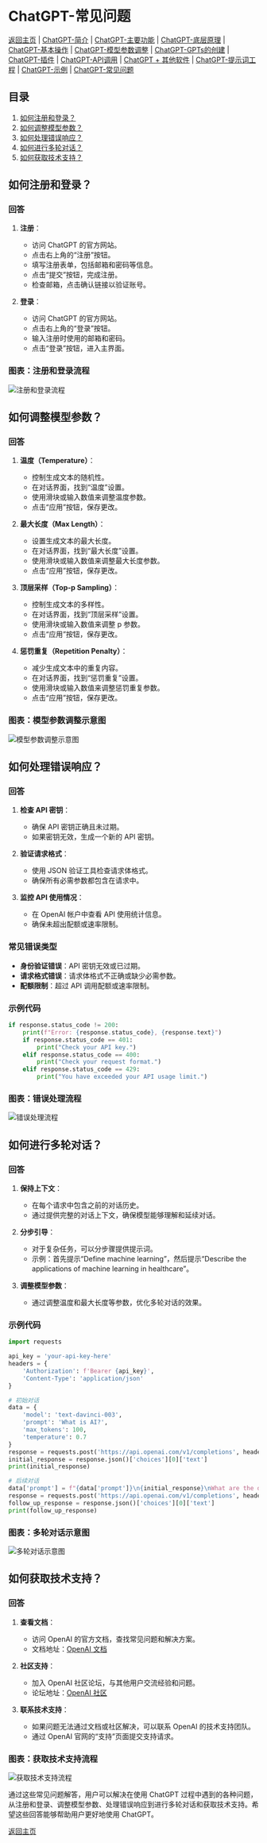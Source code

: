 # ChatGPT-常见问题

[返回主页](../README.md) | [ChatGPT-简介](ChatGPT-Introduction.md) | [ChatGPT-主要功能](ChatGPT-Key%20Features.md) | [ChatGPT-底层原理](ChatGPT-Underlying%20Principles.md) | [ChatGPT-基本操作](ChatGPT-Basic%20Operations.md) | [ChatGPT-模型参数调整](ChatGPT-Model%20Parameter%20Adjustment.md) | [ChatGPT-GPTs的创建](ChatGPT-Creating%20GPTs.md) | [ChatGPT-插件](ChatGPT-Plugins.md) | [ChatGPT-API调用](ChatGPT-API%20Calls.md) | [ChatGPT + 其他软件](ChatGPT-Plus%20Other%20Software.md) | [ChatGPT-提示词工程](ChatGPT-Prompt%20Engineering.md) | [ChatGPT-示例](ChatGPT-Examples.md) | [ChatGPT-常见问题](ChatGPT-FAQ.md)

## 目录
1. [如何注册和登录？](#如何注册和登录)
2. [如何调整模型参数？](#如何调整模型参数)
3. [如何处理错误响应？](#如何处理错误响应)
4. [如何进行多轮对话？](#如何进行多轮对话)
5. [如何获取技术支持？](#如何获取技术支持)

## 如何注册和登录？

### 回答
1. **注册**：
   - 访问 ChatGPT 的官方网站。
   - 点击右上角的“注册”按钮。
   - 填写注册表单，包括邮箱和密码等信息。
   - 点击“提交”按钮，完成注册。
   - 检查邮箱，点击确认链接以验证账号。

2. **登录**：
   - 访问 ChatGPT 的官方网站。
   - 点击右上角的“登录”按钮。
   - 输入注册时使用的邮箱和密码。
   - 点击“登录”按钮，进入主界面。

### 图表：注册和登录流程
![注册和登录流程](https://example.com/registration-login-chart.png)

## 如何调整模型参数？

### 回答
1. **温度（Temperature）**：
   - 控制生成文本的随机性。
   - 在对话界面，找到“温度”设置。
   - 使用滑块或输入数值来调整温度参数。
   - 点击“应用”按钮，保存更改。

2. **最大长度（Max Length）**：
   - 设置生成文本的最大长度。
   - 在对话界面，找到“最大长度”设置。
   - 使用滑块或输入数值来调整最大长度参数。
   - 点击“应用”按钮，保存更改。

3. **顶层采样（Top-p Sampling）**：
   - 控制生成文本的多样性。
   - 在对话界面，找到“顶层采样”设置。
   - 使用滑块或输入数值来调整 p 参数。
   - 点击“应用”按钮，保存更改。

4. **惩罚重复（Repetition Penalty）**：
   - 减少生成文本中的重复内容。
   - 在对话界面，找到“惩罚重复”设置。
   - 使用滑块或输入数值来调整惩罚重复参数。
   - 点击“应用”按钮，保存更改。

### 图表：模型参数调整示意图
![模型参数调整示意图](https://example.com/parameter-adjustment-chart.png)

## 如何处理错误响应？

### 回答
1. **检查 API 密钥**：
   - 确保 API 密钥正确且未过期。
   - 如果密钥无效，生成一个新的 API 密钥。

2. **验证请求格式**：
   - 使用 JSON 验证工具检查请求体格式。
   - 确保所有必需参数都包含在请求中。

3. **监控 API 使用情况**：
   - 在 OpenAI 帐户中查看 API 使用统计信息。
   - 确保未超出配额或速率限制。

### 常见错误类型
- **身份验证错误**：API 密钥无效或已过期。
- **请求格式错误**：请求体格式不正确或缺少必需参数。
- **配额限制**：超过 API 调用配额或速率限制。

### 示例代码
```python
if response.status_code != 200:
    print(f"Error: {response.status_code}, {response.text}")
    if response.status_code == 401:
        print("Check your API key.")
    elif response.status_code == 400:
        print("Check your request format.")
    elif response.status_code == 429:
        print("You have exceeded your API usage limit.")
```

### 图表：错误处理流程
![错误处理流程](https://example.com/error-handling-chart.png)

## 如何进行多轮对话？

### 回答
1. **保持上下文**：
   - 在每个请求中包含之前的对话历史。
   - 通过提供完整的对话上下文，确保模型能够理解和延续对话。

2. **分步引导**：
   - 对于复杂任务，可以分步骤提供提示词。
   - 示例：首先提示“Define machine learning”，然后提示“Describe the applications of machine learning in healthcare”。

3. **调整模型参数**：
   - 通过调整温度和最大长度等参数，优化多轮对话的效果。

### 示例代码
```python
import requests

api_key = 'your-api-key-here'
headers = {
    'Authorization': f'Bearer {api_key}',
    'Content-Type': 'application/json'
}

# 初始对话
data = {
    'model': 'text-davinci-003',
    'prompt': 'What is AI?',
    'max_tokens': 100,
    'temperature': 0.7
}
response = requests.post('https://api.openai.com/v1/completions', headers=headers, json=data)
initial_response = response.json()['choices'][0]['text']
print(initial_response)

# 后续对话
data['prompt'] = f"{data['prompt']}\n{initial_response}\nWhat are the different types of AI?"
response = requests.post('https://api.openai.com/v1/completions', headers=headers, json=data)
follow_up_response = response.json()['choices'][0]['text']
print(follow_up_response)
```

### 图表：多轮对话示意图
![多轮对话示意图](https://example.com/multi-turn-dialogue-chart.png)

## 如何获取技术支持？

### 回答
1. **查看文档**：
   - 访问 OpenAI 的官方文档，查找常见问题和解决方案。
   - 文档地址：[OpenAI 文档](https://docs.openai.com)

2. **社区支持**：
   - 加入 OpenAI 社区论坛，与其他用户交流经验和问题。
   - 论坛地址：[OpenAI 社区](https://community.openai.com)

3. **联系技术支持**：
   - 如果问题无法通过文档或社区解决，可以联系 OpenAI 的技术支持团队。
   - 通过 OpenAI 官网的“支持”页面提交支持请求。

### 图表：获取技术支持流程
![获取技术支持流程](https://example.com/get-support-chart.png)

通过这些常见问题解答，用户可以解决在使用 ChatGPT 过程中遇到的各种问题，从注册和登录、调整模型参数、处理错误响应到进行多轮对话和获取技术支持。希望这些回答能够帮助用户更好地使用 ChatGPT。

[返回主页](../README.md)
